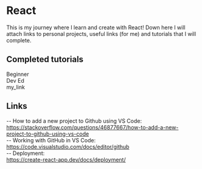 # React

This is my journey where I learn and create with React! Down here I will attach links to personal projects, useful links (for me) and tutorials that I will complete.


## Completed tutorials
Beginner \
  Dev Ed \
    my_link
## Links
-- How to add a new project to Github using VS Code: \
https://stackoverflow.com/questions/46877667/how-to-add-a-new-project-to-github-using-vs-code \
-- Working with GitHub in VS Code: \
https://code.visualstudio.com/docs/editor/github \
-- Deployment: \
https://create-react-app.dev/docs/deployment/
